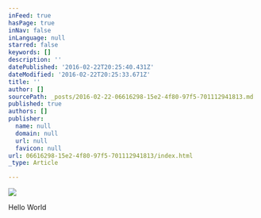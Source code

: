 ```yaml
---
inFeed: true
hasPage: true
inNav: false
inLanguage: null
starred: false
keywords: []
description: ''
datePublished: '2016-02-22T20:25:40.431Z'
dateModified: '2016-02-22T20:25:33.671Z'
title: ''
author: []
sourcePath: _posts/2016-02-22-06616298-15e2-4f80-97f5-701112941813.md
published: true
authors: []
publisher:
  name: null
  domain: null
  url: null
  favicon: null
url: 06616298-15e2-4f80-97f5-701112941813/index.html
_type: Article

---
```

![](https://the-grid-user-content.s3-us-west-2.amazonaws.com/7339b0d4-f487-4d4b-8436-c57e5a033498.jpg)

Hello World